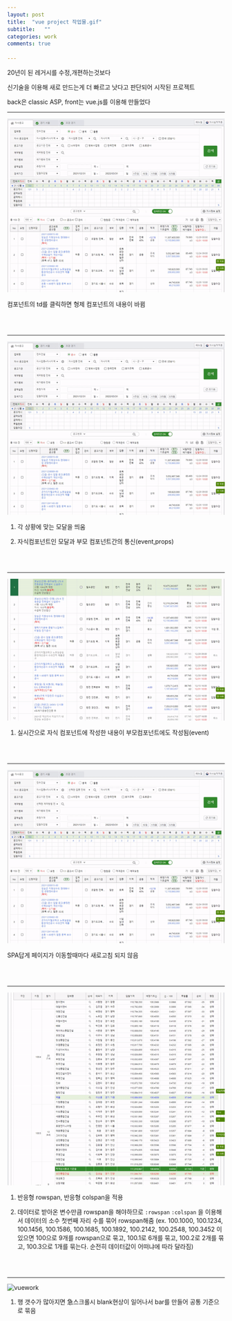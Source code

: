 ```yaml
---
layout: post
title:  "vue project 작업물.gif"
subtitle:   ""
categories: work
comments: true

---
```








20년이 된 레거시를 수정,개편하는것보다 

신기술을 이용해 새로 만드는게 더 빠르고 낫다고 판단되어 시작된 프로젝트

back은 classic ASP, front는 vue.js를 이용해 만들었다



---

![vuework](/assets/img/work/공고달력컴포넌트.gif)

컴포넌트의 td를 클릭하면 형제 컴포넌트의 내용이 바뀜

<br>

<br>

---

![vuework](/assets/img/work/모달.gif)

1. 각 상황에 맞는 모달을 띄움

2. 자식컴포넌트인 모달과 부모 컴포넌트간의 통신(event,props)

<br>

<br>

---

![vuework](/assets/img/work/관리모달.gif)

1. 실시간으로 자식 컴포넌트에 작성한 내용이 부모컴포넌트에도 작성됨(event)

<br>

<br>

---

![vuework](/assets/img/work/컴포넌트.gif)

SPA답게 페이지가 이동할때마다 새로고침 되지 않음

<br>

<br>

---

![vuework](/assets/img/work/반응형rowspan.gif)

1. 반응형 rowspan, 반응형 colspan을 적용

2. 데이터로 받아온 변수만큼 rowspan을 해야하므로 `:rowspan` `:colspan` 을 이용해서 데이터의 소수 첫번째 자리 수를 묶어 rowspan해줌
   (ex. 100.1000, 100.1234, 100.1456, 100.1586, 100.1685, 100.1892, 100.2142, 100.2548, 100.3452 이 있으면 100으로 9개를 rowspan으로 묶고, 100.1로  6개를 묶고, 100.2로 2개를 묶고, 100.3으로 1개를 묶는다. 순전히 데이터값이 어떠냐에 따라 달라짐)

<br>

<br>

---

![vuework](/assets/img/work/반응형many.gif)

1. 행 갯수가 많아지면  急스크롤시 blank현상이 일어나서 bar를 만들어 공통 기준으로 묶음

<br>

<br>

